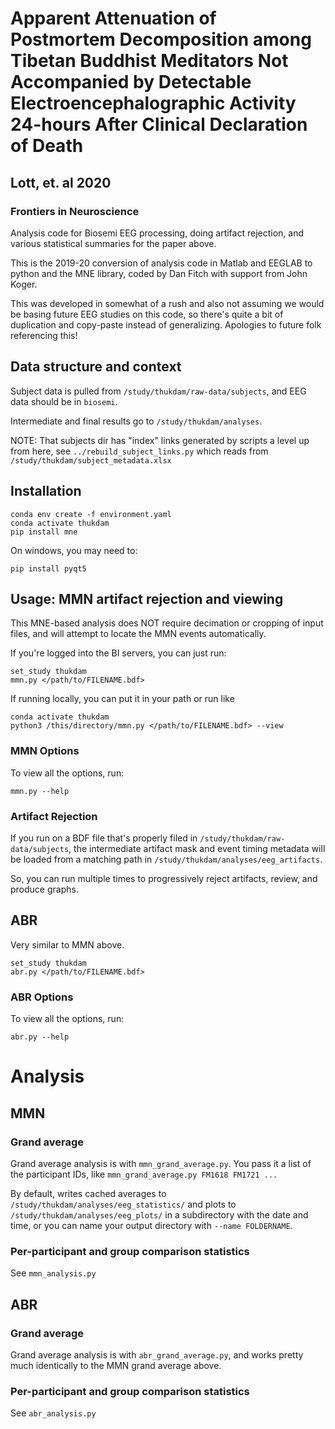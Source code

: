 # Apparent Attenuation of Postmortem Decomposition among Tibetan Buddhist Meditators Not Accompanied by Detectable Electroencephalographic Activity 24-hours After Clinical Declaration of Death

## Lott, et. al 2020 

### Frontiers in Neuroscience 

Analysis code for Biosemi EEG processing, doing artifact rejection,
and various statistical summaries for the paper above.

This is the 2019-20 conversion of analysis code in Matlab and EEGLAB to
python and the MNE library, coded by Dan Fitch with support from John Koger.

This was developed in somewhat of a rush and also not assuming we would be
basing future EEG studies on this code, so there's quite a bit of duplication
and copy-paste instead of generalizing. Apologies to future folk referencing 
this!


## Data structure and context

Subject data is pulled from `/study/thukdam/raw-data/subjects`, and
EEG data should be in `biosemi`.

Intermediate and final results go to `/study/thukdam/analyses`.

NOTE: That subjects dir has "index" links generated by scripts a level up from here,
see `../rebuild_subject_links.py` which reads from `/study/thukdam/subject_metadata.xlsx`

## Installation

    conda env create -f environment.yaml
    conda activate thukdam
    pip install mne

On windows, you may need to:

    pip install pyqt5

## Usage: MMN artifact rejection and viewing

This MNE-based analysis does NOT require decimation or cropping of input 
files, and will attempt to locate the MMN events automatically.

If you're logged into the BI servers, you can just run:

    set_study thukdam
    mmn.py </path/to/FILENAME.bdf>

If running locally, you can put it in your path or run like

    conda activate thukdam
    python3 /this/directory/mmn.py </path/to/FILENAME.bdf> --view

### MMN Options

To view all the options, run:

    mmn.py --help

### Artifact Rejection

If you run on a BDF file that's properly filed in `/study/thukdam/raw-data/subjects`,
the intermediate artifact mask and event timing metadata will be loaded from a 
matching path in `/study/thukdam/analyses/eeg_artifacts`.

So, you can run multiple times to progressively reject artifacts, review, and 
produce graphs.

## ABR

Very similar to MMN above.

    set_study thukdam
    abr.py </path/to/FILENAME.bdf> 

### ABR Options

To view all the options, run:

    abr.py --help


# Analysis

## MMN

### Grand average

Grand average analysis is with `mmn_grand_average.py`. You pass it a list of
the participant IDs, like `mmn_grand_average.py FM1618 FM1721 ...`

By default, writes cached averages to `/study/thukdam/analyses/eeg_statistics/`
and plots to `/study/thukdam/analyses/eeg_plots/` in a subdirectory with the
date and time, or you can name your output directory with `--name FOLDERNAME`.

### Per-participant and group comparison statistics

See `mmn_analysis.py`


## ABR

### Grand average

Grand average analysis is with `abr_grand_average.py`, and works pretty much
identically to the MMN grand average above.


### Per-participant and group comparison statistics

See `abr_analysis.py`

